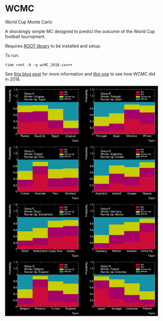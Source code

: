 # WCMC
World Cup Monte Carlo

A shockingly simple MC designed to predict the outcome of the World Cup football tournament.

Requires [ROOT library](https://root.cern.ch/) to be installed and setup.

To run:
```
time root -b -q wcMC_2018.cxx++
```

See [this blog post](http://tim-martin.co.uk/2018/05/20/world-cup-monte-carlo-part-1.html) for more information and [this one](http://tim-martin.co.uk/2018/08/19/world-cup-monte-carlo-part-2.html) to see how WCMC did in 2018. 

![WCMC](https://github.com/timboe/WCMC/blob/master/img/WCMC_GroupResults_1.png?raw=true)
